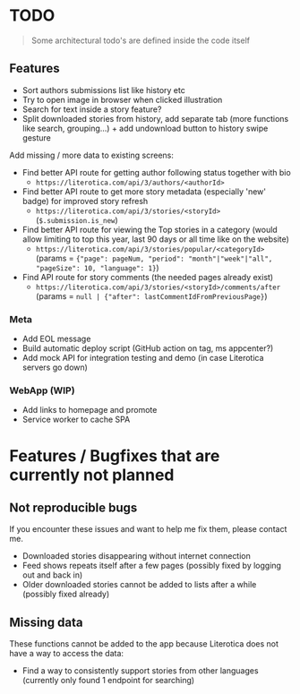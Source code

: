 # TODO

> Some architectural todo's are defined inside the code itself

## Features

- Sort authors submissions list like history etc
- Try to open image in browser when clicked illustration
- Search for text inside a story feature?
- Split downloaded stories from history, add separate tab (more functions like search, grouping...) + add undownload button to history swipe gesture

Add missing / more data to existing screens:

- Find better API route for getting author following status together with bio
  - `https://literotica.com/api/3/authors/<authorId>`
- Find better API route to get more story metadata (especially 'new' badge) for improved story refresh
  - `https://literotica.com/api/3/stories/<storyId>` (`$.submission.is_new`)
- Find better API route for viewing the Top stories in a category (would allow limiting to top this year, last 90 days or all time like on the website)
  - `https://literotica.com/api/3/stories/popular/<categoryId>`  
    (params = `{"page": pageNum, "period": "month"|"week"|"all", "pageSize": 10, "language": 1}`)
- Find API route for story comments (the needed pages already exist)
  - `https://literotica.com/api/3/stories/<storyId>/comments/after`  
    (params = `null | {"after": lastCommentIdFromPreviousPage}`)

### Meta

- Add EOL message
- Build automatic deploy script (GitHub action on tag, ms appcenter?)
- Add mock API for integration testing and demo (in case Literotica servers go down)

### WebApp (WIP)

- Add links to homepage and promote
- Service worker to cache SPA

# Features / Bugfixes that are currently not planned

## Not reproducible bugs

If you encounter these issues and want to help me fix them, please contact me.

- Downloaded stories disappearing without internet connection
- Feed shows repeats itself after a few pages (possibly fixed by logging out and back in)
- Older downloaded stories cannot be added to lists after a while (possibly fixed already)

## Missing data

These functions cannot be added to the app because Literotica does not have a way to access the data:

- Find a way to consistently support stories from other languages (currently only found 1 endpoint for searching)
